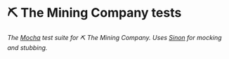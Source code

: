# ⛏ The Mining Company tests

*The [Mocha](https://mochajs.org) test suite for ⛏ The Mining Company. Uses [Sinon](https://sinonjs.org) for mocking and stubbing.*

